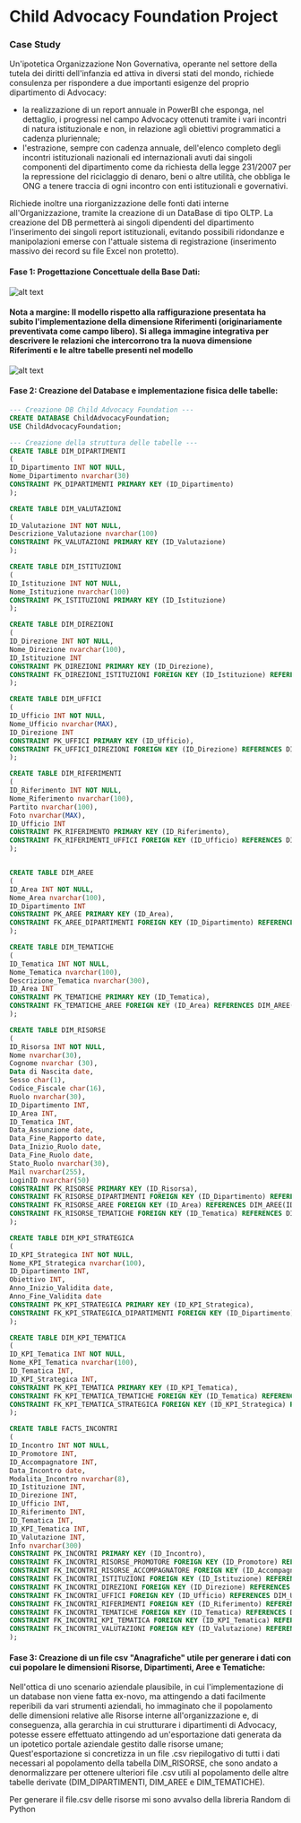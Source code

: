 # Child Advocacy Foundation Project

### Case Study

Un'ipotetica Organizzazione Non Governativa, operante nel settore della tutela dei diritti dell'infanzia ed attiva in diversi stati del mondo, richiede consulenza per rispondere a due importanti esigenze del proprio dipartimento di Advocacy:

- la realizzazione di un report annuale in PowerBI che esponga, nel dettaglio, i progressi nel campo Advocacy ottenuti tramite i vari incontri di natura istituzionale e non, in relazione agli obiettivi programmatici a cadenza pluriennale;
- l'estrazione, sempre con cadenza annuale, dell'elenco completo degli incontri istituzionali nazionali ed internazionali avuti dai singoli componenti del dipartimento come da richiesta della legge 231/2007 per la repressione del riciclaggio di denaro, beni o altre utilità, che obbliga le ONG a tenere traccia di ogni incontro con enti istituzionali e governativi.

Richiede inoltre una riorganizzazione delle fonti dati interne all'Organizzazione, tramite la creazione di un DataBase di tipo OLTP.
La creazione del DB permetterà ai singoli dipendenti del dipartimento l'inserimento dei singoli report istituzionali, evitando possibili ridondanze e manipolazioni emerse con l'attuale sistema di registrazione (inserimento massivo dei record su file Excel non protetto).

#### Fase 1: Progettazione Concettuale della Base Dati: 

![alt text](https://github.com/simonepetrini/Child-Advocacy-Foundation-Project/blob/main/Progettazione%20Concettuale.jpg)

#### Nota a margine: Il modello rispetto alla raffigurazione presentata ha subito l'implementazione della dimensione Riferimenti (originariamente preventivata come campo libero). Si allega immagine integrativa per descrivere le relazioni che intercorrono tra la nuova dimensione Riferimenti e le altre tabelle presenti nel modello

![alt text](https://github.com/simonepetrini/Child-Advocacy-Foundation-Project/blob/main/Progettazione%20Concettuale2.jpg)

#### Fase 2: Creazione del Database e implementazione fisica delle tabelle: 

```sql
--- Creazione DB Child Advocacy Foundation ---
CREATE DATABASE ChildAdvocacyFoundation;
USE ChildAdvocacyFoundation;

--- Creazione della struttura delle tabelle ---
CREATE TABLE DIM_DIPARTIMENTI
(
ID_Dipartimento INT NOT NULL,
Nome_Dipartimento nvarchar(30)
CONSTRAINT PK_DIPARTIMENTI PRIMARY KEY (ID_Dipartimento)
);

CREATE TABLE DIM_VALUTAZIONI
(
ID_Valutazione INT NOT NULL,
Descrizione_Valutazione nvarchar(100)
CONSTRAINT PK_VALUTAZIONI PRIMARY KEY (ID_Valutazione)
);

CREATE TABLE DIM_ISTITUZIONI
(
ID_Istituzione INT NOT NULL,
Nome_Istituzione nvarchar(100)
CONSTRAINT PK_ISTITUZIONI PRIMARY KEY (ID_Istituzione)
);

CREATE TABLE DIM_DIREZIONI
(
ID_Direzione INT NOT NULL,
Nome_Direzione nvarchar(100),
ID_Istituzione INT
CONSTRAINT PK_DIREZIONI PRIMARY KEY (ID_Direzione),
CONSTRAINT FK_DIREZIONI_ISTITUZIONI FOREIGN KEY (ID_Istituzione) REFERENCES DIM_ISTITUZIONI(ID_Istituzione)
);

CREATE TABLE DIM_UFFICI
(
ID_Ufficio INT NOT NULL,
Nome_Ufficio nvarchar(MAX),
ID_Direzione INT
CONSTRAINT PK_UFFICI PRIMARY KEY (ID_Ufficio),
CONSTRAINT FK_UFFICI_DIREZIONI FOREIGN KEY (ID_Direzione) REFERENCES DIM_DIREZIONI(ID_Direzione)
);

CREATE TABLE DIM_RIFERIMENTI
(
ID_Riferimento INT NOT NULL,
Nome_Riferimento nvarchar(100),
Partito nvarchar(100),
Foto nvarchar(MAX),
ID_Ufficio INT
CONSTRAINT PK_RIFERIMENTO PRIMARY KEY (ID_Riferimento),
CONSTRAINT FK_RIFERIMENTI_UFFICI FOREIGN KEY (ID_Ufficio) REFERENCES DIM_UFFICI(ID_Ufficio)
);


CREATE TABLE DIM_AREE
(
ID_Area INT NOT NULL,
Nome_Area nvarchar(100),
ID_Dipartimento INT
CONSTRAINT PK_AREE PRIMARY KEY (ID_Area),
CONSTRAINT FK_AREE_DIPARTIMENTI FOREIGN KEY (ID_Dipartimento) REFERENCES DIM_DIPARTIMENTI(ID_Dipartimento)
);

CREATE TABLE DIM_TEMATICHE
(
ID_Tematica INT NOT NULL,
Nome_Tematica nvarchar(100),
Descrizione_Tematica nvarchar(300),
ID_Area INT
CONSTRAINT PK_TEMATICHE PRIMARY KEY (ID_Tematica),
CONSTRAINT FK_TEMATICHE_AREE FOREIGN KEY (ID_Area) REFERENCES DIM_AREE(ID_Area)
);

CREATE TABLE DIM_RISORSE
(
ID_Risorsa INT NOT NULL,
Nome nvarchar(30),
Cognome nvarchar (30),
Data di Nascita date,
Sesso char(1),
Codice_Fiscale char(16),
Ruolo nvarchar(30),
ID_Dipartimento INT,
ID_Area INT,
ID_Tematica INT,
Data_Assunzione date,
Data_Fine_Rapporto date,
Data_Inizio_Ruolo date,
Data_Fine_Ruolo date,
Stato_Ruolo nvarchar(30),
Mail nvarchar(255),
LoginID nvarchar(50)
CONSTRAINT PK_RISORSE PRIMARY KEY (ID_Risorsa),
CONSTRAINT FK_RISORSE_DIPARTIMENTI FOREIGN KEY (ID_Dipartimento) REFERENCES DIM_DIPARTIMENTI(ID_Dipartimento),
CONSTRAINT FK_RISORSE_AREE FOREIGN KEY (ID_Area) REFERENCES DIM_AREE(ID_Area),
CONSTRAINT FK_RISORSE_TEMATICHE FOREIGN KEY (ID_Tematica) REFERENCES DIM_TEMATICHE(ID_Tematica)
);

CREATE TABLE DIM_KPI_STRATEGICA
(
ID_KPI_Strategica INT NOT NULL,
Nome_KPI_Strategica nvarchar(100),
ID_Dipartimento INT,
Obiettivo INT,
Anno_Inizio_Validita date,
Anno_Fine_Validita date
CONSTRAINT PK_KPI_STRATEGICA PRIMARY KEY (ID_KPI_Strategica),
CONSTRAINT FK_KPI_STRATEGICA_DIPARTIMENTI FOREIGN KEY (ID_Dipartimento) REFERENCES DIM_DIPARTIMENTI(ID_Dipartimento)
);

CREATE TABLE DIM_KPI_TEMATICA
(
ID_KPI_Tematica INT NOT NULL,
Nome_KPI_Tematica nvarchar(100),
ID_Tematica INT,
ID_KPI_Strategica INT,
CONSTRAINT PK_KPI_TEMATICA PRIMARY KEY (ID_KPI_Tematica),
CONSTRAINT FK_KPI_TEMATICA_TEMATICHE FOREIGN KEY (ID_Tematica) REFERENCES DIM_TEMATICHE(ID_Tematica),
CONSTRAINT FK_KPI_TEMATICA_STRATEGICA FOREIGN KEY (ID_KPI_Strategica) REFERENCES DIM_KPI_STRATEGICA(ID_KPI_Strategica)
);

CREATE TABLE FACTS_INCONTRI
(
ID_Incontro INT NOT NULL,
ID_Promotore INT,
ID_Accompagnatore INT,
Data_Incontro date,
Modalita_Incontro nvarchar(8),
ID_Istituzione INT,
ID_Direzione INT,
ID_Ufficio INT,
ID_Riferimento INT,
ID_Tematica INT,
ID_KPI_Tematica INT,
ID_Valutazione INT,
Info nvarchar(300)
CONSTRAINT PK_INCONTRI PRIMARY KEY (ID_Incontro),
CONSTRAINT FK_INCONTRI_RISORSE_PROMOTORE FOREIGN KEY (ID_Promotore) REFERENCES DIM_RISORSE(ID_Risorsa),
CONSTRAINT FK_INCONTRI_RISORSE_ACCOMPAGNATORE FOREIGN KEY (ID_Accompagnatore) REFERENCES DIM_RISORSE(ID_Risorsa),
CONSTRAINT FK_INCONTRI_ISTITUZIONI FOREIGN KEY (ID_Istituzione) REFERENCES DIM_ISTITUZIONI(ID_Istituzione),
CONSTRAINT FK_INCONTRI_DIREZIONI FOREIGN KEY (ID_Direzione) REFERENCES DIM_DIREZIONI(ID_Direzione),
CONSTRAINT FK_INCONTRI_UFFICI FOREIGN KEY (ID_Ufficio) REFERENCES DIM_UFFICI(ID_Ufficio),
CONSTRAINT FK_INCONTRI_RIFERIMENTI FOREIGN KEY (ID_Riferimento) REFERENCES DIM_RIFERIMENTI(ID_Riferimento),
CONSTRAINT FK_INCONTRI_TEMATICHE FOREIGN KEY (ID_Tematica) REFERENCES DIM_TEMATICHE(ID_Tematica),
CONSTRAINT FK_INCONTRI_KPI_TEMATICA FOREIGN KEY (ID_KPI_Tematica) REFERENCES DIM_KPI_TEMATICA(ID_KPI_Tematica),
CONSTRAINT FK_INCONTRI_VALUTAZIONI FOREIGN KEY (ID_Valutazione) REFERENCES DIM_VALUTAZIONI(ID_Valutazione)
);
```
#### Fase 3: Creazione di un file csv "Anagrafiche" utile per generare i dati con cui popolare le dimensioni Risorse, Dipartimenti, Aree e Tematiche: 

Nell'ottica di uno scenario aziendale plausibile, in cui l'implementazione di un database non viene fatta ex-novo, ma attingendo a dati facilmente reperibili da vari strumenti aziendali, ho immaginato che il popolamento delle dimensioni relative alle Risorse interne all'organizzazione e, di conseguenza, alla gerarchia in cui strutturare i dipartimenti di Advocacy, potesse essere effettuato attingendo ad un'esportazione dati generata da un ipotetico portale aziendale gestito dalle risorse umane; Quest'esportazione si concretizza in un file .csv riepilogativo di tutti i dati necessari al popolamento della tabella DIM_RISORSE, che sono andato a denormalizzare per ottenere ulteriori file .csv utili al popolamento delle altre tabelle derivate (DIM_DIPARTIMENTI, DIM_AREE e DIM_TEMATICHE).

Per generare il file.csv delle risorse mi sono avvalso della libreria Random di Python
